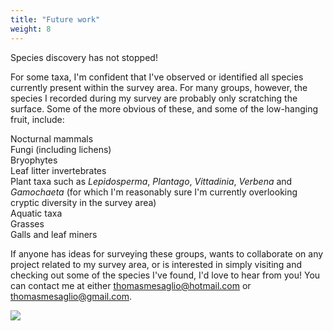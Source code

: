 ```yaml
---
title: "Future work"
weight: 8
---
```


Species discovery has not stopped!     

For some taxa, I'm confident that I've observed or identified all species currently present within the survey area. For many groups, however, the species I recorded during my survey are probably only scratching the surface. Some of the more obvious of these, and some of the low-hanging fruit, include:

Nocturnal mammals   
Fungi (including lichens)   
Bryophytes   
Leaf litter invertebrates   
Plant taxa such as *Lepidosperma*, *Plantago*, *Vittadinia*, *Verbena* and *Gamochaeta* (for which I'm reasonably sure I'm currently overlooking cryptic diversity in the survey area)       
Aquatic taxa    
Grasses    
Galls and leaf miners

If anyone has ideas for surveying these groups, wants to collaborate on any project related to my survey area, or is interested in simply visiting and checking out some of the species I've found, I'd love to hear from you! You can contact me at either thomasmesaglio@hotmail.com or thomasmesaglio@gmail.com.

![](swale.JPG)